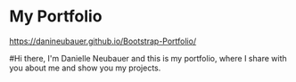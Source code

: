 # My Portfolio
<https://danineubauer.github.io/Bootstrap-Portfolio/>

#Hi there, I'm Danielle Neubauer and this is my portfolio, where I share with you about me and show you my projects. 

